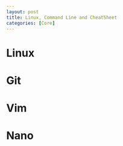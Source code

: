 ```yaml
---
layout: post
title: Linux, Command Line and CheatSheet
categories: [Core]
---
```


# Linux

# Git

# Vim

# Nano
